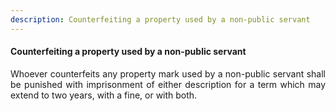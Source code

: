 ```yaml
---
description: Counterfeiting a property used by a non-public servant
---
```


#### Counterfeiting a property used by a non-public servant
<div style="text-align: justify">

Whoever counterfeits any property mark used by a non-public servant shall be punished with imprisonment of either description for a term which may extend to two years, with a fine, or with both.

</div>
